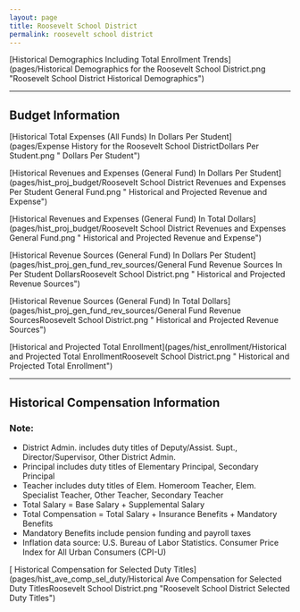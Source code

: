 ```yaml
---
layout: page
title: Roosevelt School District
permalink: roosevelt school district
---
```



[Historical Demographics Including Total Enrollment Trends](pages/Historical Demographics for the Roosevelt School District.png "Roosevelt School District Historical Demographics")

___

## Budget Information

[Historical Total Expenses (All Funds) In Dollars Per Student](pages/Expense History for the Roosevelt School DistrictDollars Per Student.png " Dollars Per Student")

[Historical Revenues and Expenses (General Fund) In Dollars Per Student](pages/hist_proj_budget/Roosevelt School District Revenues and Expenses Per Student General Fund.png " Historical and Projected Revenue and Expense")

[Historical Revenues and Expenses (General Fund) In Total Dollars](pages/hist_proj_budget/Roosevelt School District Revenues and Expenses General Fund.png " Historical and Projected Revenue and Expense")

[Historical Revenue Sources (General Fund) In Dollars Per Student](pages/hist_proj_gen_fund_rev_sources/General Fund Revenue Sources In Per Student DollarsRoosevelt School District.png " Historical and Projected Revenue Sources")

[Historical Revenue Sources (General Fund) In Total Dollars](pages/hist_proj_gen_fund_rev_sources/General Fund Revenue SourcesRoosevelt School District.png " Historical and Projected Revenue Sources")

[Historical and Projected Total Enrollment](pages/hist_enrollment/Historical and Projected Total EnrollmentRoosevelt School District.png " Historical and Projected Total Enrollment")


___

## Historical Compensation Information
### Note:
- District Admin. includes duty titles of Deputy/Assist. Supt., Director/Supervisor, Other District Admin.
- Principal includes duty titles of Elementary Principal, Secondary Principal
- Teacher includes duty titles of Elem. Homeroom Teacher, Elem. Specialist Teacher, Other Teacher, Secondary Teacher
- Total Salary = Base Salary + Supplemental Salary
- Total Compensation = Total Salary + Insurance Benefits + Mandatory Benefits
- Mandatory Benefits include pension funding and payroll taxes
- Inflation data source: U.S. Bureau of Labor Statistics. Consumer Price Index for All Urban Consumers (CPI-U)

[ Historical Compensation for Selected Duty Titles](pages/hist_ave_comp_sel_duty/Historical Ave Compensation for Selected Duty TitlesRoosevelt School District.png "Roosevelt School District Selected Duty Titles")

